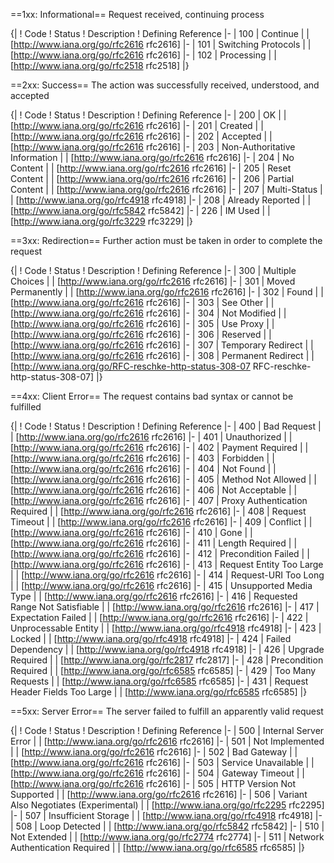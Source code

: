 ==1xx: Informational==
Request received, continuing process

{|
! Code
! Status
! Description
! Defining Reference
|-
| 100
| Continue
| 
| [http://www.iana.org/go/rfc2616 rfc2616]
|-
| 101
| Switching Protocols
| 
| [http://www.iana.org/go/rfc2616 rfc2616]
|-
| 102
| Processing
| 
| [http://www.iana.org/go/rfc2518 rfc2518]
|}

==2xx: Success==
The action was successfully received, understood, and accepted

{|
! Code
! Status
! Description
! Defining Reference
|-
| 200
| OK
| 
| [http://www.iana.org/go/rfc2616 rfc2616]
|-
| 201
| Created
| 
| [http://www.iana.org/go/rfc2616 rfc2616]
|-
| 202
| Accepted
| 
| [http://www.iana.org/go/rfc2616 rfc2616]
|-
| 203
| Non-Authoritative Information
| 
| [http://www.iana.org/go/rfc2616 rfc2616]
|-
| 204
| No Content
| 
| [http://www.iana.org/go/rfc2616 rfc2616]
|-
| 205
| Reset Content
| 
| [http://www.iana.org/go/rfc2616 rfc2616]
|-
| 206
| Partial Content
| 
| [http://www.iana.org/go/rfc2616 rfc2616]
|-
| 207
| Multi-Status
| 
| [http://www.iana.org/go/rfc4918 rfc4918]
|-
| 208
| Already Reported
| 
| [http://www.iana.org/go/rfc5842 rfc5842]
|-
| 226
| IM Used
| 
| [http://www.iana.org/go/rfc3229 rfc3229]
|}

==3xx: Redirection==
Further action must be taken in order to complete the request

{|
! Code
! Status
! Description
! Defining Reference
|-
| 300
| Multiple Choices
| 
| [http://www.iana.org/go/rfc2616 rfc2616]
|-
| 301
| Moved Permanently
| 
| [http://www.iana.org/go/rfc2616 rfc2616]
|-
| 302
| Found
| 
| [http://www.iana.org/go/rfc2616 rfc2616]
|-
| 303
| See Other
| 
| [http://www.iana.org/go/rfc2616 rfc2616]
|-
| 304
| Not Modified
| 
| [http://www.iana.org/go/rfc2616 rfc2616]
|-
| 305
| Use Proxy
| 
| [http://www.iana.org/go/rfc2616 rfc2616]
|-
| 306
| Reserved
| 
| [http://www.iana.org/go/rfc2616 rfc2616]
|-
| 307
| Temporary Redirect
| 
| [http://www.iana.org/go/rfc2616 rfc2616]
|-
| 308
| Permanent Redirect
| 
| [http://www.iana.org/go/RFC-reschke-http-status-308-07 RFC-reschke-http-status-308-07]
|}

==4xx: Client Error==
The request contains bad syntax or cannot be fulfilled

{|
! Code
! Status
! Description
! Defining Reference
|-
| 400
| Bad Request
| 
| [http://www.iana.org/go/rfc2616 rfc2616]
|-
| 401
| Unauthorized
| 
| [http://www.iana.org/go/rfc2616 rfc2616]
|-
| 402
| Payment Required
| 
| [http://www.iana.org/go/rfc2616 rfc2616]
|-
| 403
| Forbidden
| 
| [http://www.iana.org/go/rfc2616 rfc2616]
|-
| 404
| Not Found
| 
| [http://www.iana.org/go/rfc2616 rfc2616]
|-
| 405
| Method Not Allowed
| 
| [http://www.iana.org/go/rfc2616 rfc2616]
|-
| 406
| Not Acceptable
| 
| [http://www.iana.org/go/rfc2616 rfc2616]
|-
| 407
| Proxy Authentication Required
| 
| [http://www.iana.org/go/rfc2616 rfc2616]
|-
| 408
| Request Timeout
| 
| [http://www.iana.org/go/rfc2616 rfc2616]
|-
| 409
| Conflict
| 
| [http://www.iana.org/go/rfc2616 rfc2616]
|-
| 410
| Gone
| 
| [http://www.iana.org/go/rfc2616 rfc2616]
|-
| 411
| Length Required
| 
| [http://www.iana.org/go/rfc2616 rfc2616]
|-
| 412
| Precondition Failed
| 
| [http://www.iana.org/go/rfc2616 rfc2616]
|-
| 413
| Request Entity Too Large
| 
| [http://www.iana.org/go/rfc2616 rfc2616]
|-
| 414
| Request-URI Too Long
| 
| [http://www.iana.org/go/rfc2616 rfc2616]
|-
| 415
| Unsupported Media Type
| 
| [http://www.iana.org/go/rfc2616 rfc2616]
|-
| 416
| Requested Range Not Satisfiable
| 
| [http://www.iana.org/go/rfc2616 rfc2616]
|-
| 417
| Expectation Failed
| 
| [http://www.iana.org/go/rfc2616 rfc2616]
|-
| 422
| Unprocessable Entity
| 
| [http://www.iana.org/go/rfc4918 rfc4918]
|-
| 423
| Locked
| 
| [http://www.iana.org/go/rfc4918 rfc4918]
|-
| 424
| Failed Dependency
| 
| [http://www.iana.org/go/rfc4918 rfc4918]
|-
| 426
| Upgrade Required
| 
| [http://www.iana.org/go/rfc2817 rfc2817]
|-
| 428
| Precondition Required
| 
| [http://www.iana.org/go/rfc6585 rfc6585]
|-
| 429
| Too Many Requests
| 
| [http://www.iana.org/go/rfc6585 rfc6585]
|-
| 431
| Request Header Fields Too Large
| 
| [http://www.iana.org/go/rfc6585 rfc6585]
|}

==5xx: Server Error==
The server failed to fulfill an apparently valid request

{|
! Code
! Status
! Description
! Defining Reference
|-
| 500
| Internal Server Error
| 
| [http://www.iana.org/go/rfc2616 rfc2616]
|-
| 501
| Not Implemented
| 
| [http://www.iana.org/go/rfc2616 rfc2616]
|-
| 502
| Bad Gateway
| 
| [http://www.iana.org/go/rfc2616 rfc2616]
|-
| 503
| Service Unavailable
| 
| [http://www.iana.org/go/rfc2616 rfc2616]
|-
| 504
| Gateway Timeout
| 
| [http://www.iana.org/go/rfc2616 rfc2616]
|-
| 505
| HTTP Version Not Supported
| 
| [http://www.iana.org/go/rfc2616 rfc2616]
|-
| 506
| Variant Also Negotiates (Experimental)
| 
| [http://www.iana.org/go/rfc2295 rfc2295]
|-
| 507
| Insufficient Storage
| 
| [http://www.iana.org/go/rfc4918 rfc4918]
|-
| 508
| Loop Detected
| 
| [http://www.iana.org/go/rfc5842 rfc5842]
|-
| 510
| Not Extended
| 
| [http://www.iana.org/go/rfc2774 rfc2774]
|-
| 511
| Network Authentication Required
| 
| [http://www.iana.org/go/rfc6585 rfc6585]
|}